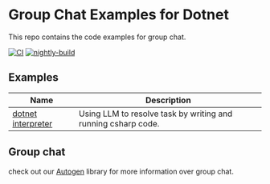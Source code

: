 # Group Chat Examples for Dotnet

This repo contains the code examples for group chat.

[![CI](https://github.com/LittleLittleCloud/CopilotBuilder/actions/workflows/ci.yml/badge.svg)](https://github.com/LittleLittleCloud/CopilotBuilder/actions/workflows/ci.yml)
[![nightly-build](https://github.com/LittleLittleCloud/CopilotBuilder/actions/workflows/nightly-build.yml/badge.svg)](https://github.com/LittleLittleCloud/CopilotBuilder/actions/workflows/nightly-build.yml)

## Examples
<!-- table -->
<!-- column: example name, path, description -->
| Name | Description |
| ------- | ----------- |
| [dotnet interpreter](./src/GroupChatExample.DotnetInterpreter/) | Using LLM to resolve task by writing and running csharp code. |
## Group chat
check out our [Autogen](https://github.com/microsoft/autogen) library for more information over group chat.